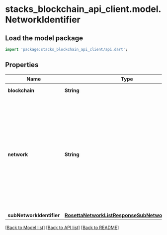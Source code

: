 # stacks_blockchain_api_client.model.NetworkIdentifier

## Load the model package
```dart
import 'package:stacks_blockchain_api_client/api.dart';
```

## Properties
Name | Type | Description | Notes
------------ | ------------- | ------------- | -------------
**blockchain** | **String** | Blockchain name | 
**network** | **String** | If a blockchain has a specific chain-id or network identifier, it should go in this field. It is up to the client to determine which network-specific identifier is mainnet or testnet. | 
**subNetworkIdentifier** | [**RosettaNetworkListResponseSubNetworkIdentifier**](RosettaNetworkListResponseSubNetworkIdentifier.md) |  | [optional] 

[[Back to Model list]](../README.md#documentation-for-models) [[Back to API list]](../README.md#documentation-for-api-endpoints) [[Back to README]](../README.md)



